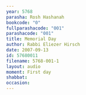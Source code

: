 ```yaml
---
year: 5768
parasha: Rosh Hashanah
bookcode: "0"
fullparashacode: "001"
parashacode: "001"
title: Memorial Day
author: Rabbi Eliezer Hirsch
date: 2007-09-13
id: 57680011
filename: 5768-001-1
layout: audio
moment: First day
shabbat: 
occasion: 
---
```

